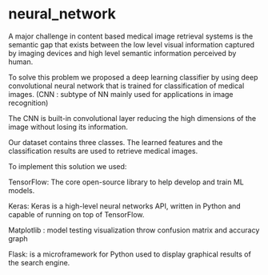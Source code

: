 # neural_network
A major challenge in content based medical image retrieval systems is the semantic gap that exists between the low level visual information captured by imaging devices and high level semantic information perceived by human. 

To solve this problem we proposed a deep learning classifier by using deep convolutional neural network that is trained for classification of medical images. (CNN : subtype of NN mainly used for applications in image recognition)   

The CNN is built-in convolutional layer reducing the high dimensions of the image without losing its information.  

Our dataset contains three classes. The learned features and the classification results are used to retrieve medical images.  

To implement this solution we used:

TensorFlow: The core open-source library to help develop and train ML models. 

Keras: Keras is a high-level neural networks API, written in Python and capable of running on top of TensorFlow. 

Matplotlib : model testing visualization throw confusion matrix and accuracy graph  

Flask: is a microframework for Python used to display graphical results of the search engine.  
